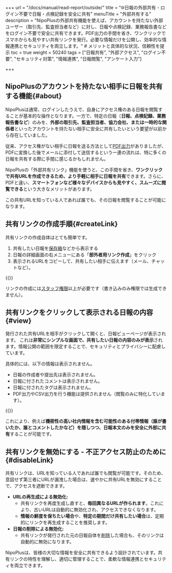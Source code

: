+++
url = "/docs/manual/read-report/outside/"
title = "🌐日報の外部共有 - ログイン不要で日報・点検記録を安全に共有" 
menuTitle = "外部共有する"
description = "NipoPlusの外部共有機能を使えば、アカウントを持たない外部ユーザー（取引先、監査担当者など）に対し、日報や点検記録、業務報告書などをログイン不要で安全に共有できます。PDF出力の手間を省き、ワンクリックでスマホからも見やすい共有リンクを発行。必要な情報だけを公開し、効率的な情報連携とセキュリティを両立します。" # メリットと具体的な状況、信頼性を提示
toc = true
weight = 50240
tags = ["日報共有", "外部アクセス", "ログイン不要", "セキュリティ対策",  "情報連携", "日報閲覧", "アンケート入力"]

+++

## NipoPlusのアカウントを持たない相手に日報を共有する機能{#about}

NipoPlusは通常、ログインしたうえで、自身にアクセス権のある日報を閲覧することが基本的な操作となります。一方で、特定の日報（**日報、点検記録、業務報告書など**）のみを、**外部の取引先、監査担当者、協力会社、または一時的な関係者**といったアカウントを持たない相手に安全に共有したいという要望が以前から存在していました。

従来、アクセス権がない相手に日報を送る方法として[PDF出力](/docs/manual/read-report/state/#pdf_export)がありましたが、PDFに変換した後でメールに添付して送信するという一連の流れは、特に多くの日報を共有する際に手間に感じるかもしれません。

NipoPlusの「外部共有リンク」機能を使うと、この手間を省き、**ワンクリックで共有URLを作成できるため、より手軽に相手に日報を共有**できます。さらに、PDFと違い、<strong>スマートフォンなど様々なデバイスからも見やすく、スムーズに閲覧できる</strong>という大きなメリットがあります。

この共有URLを知っている人であれば誰でも、その日報を閲覧することが可能になります。

## 共有リンクの作成手順{#createLink}

共有リンクの作成自体はとても簡単です。

1.  共有したい日報を[保存箱](/docs/manual/read-report/list/#listbox)などから表示する
2.  日報の詳細画面の右メニューにある「<strong>部外者用リンク作成</strong>」をクリック
3.  表示されるURLをコピーして、共有したい相手に伝えます（メール、チャットなど）。

{{<icatch filename="img/linkmake" msg="日報や点検記録の共有リンク作成ボタンを押すと、ログイン不要で閲覧できるURLが生成されます。ワンクリックで手軽に共有しましょう" alice="ok">}}

リンクの作成には[スタッフ権限](/docs/setup/staff-global/rank/#staff)以上が必要です（書き込みのみ権限では生成できません）。

## 共有リンクをクリックして表示される日報の内容{#view}

発行された共有URLを相手がクリックして開くと、日報ビューページが表示されます。
これは**非常にシンプルな画面で、共有したい日報の内容のみが表示**されます。情報公開の範囲を限定することで、セキュリティとプライバシーに配慮しています。

具体的には、以下の情報は表示されません。

- 日報の作成者や提出先は表示されません。
- 日報に付されたコメントは表示されません。
- 日報に付されたタグは表示されません。
- PDF出力やCSV出力を行う機能は提供されません（閲覧のみに特化しています）。

{{<icatch filename="img/view" msg="外部共有リンクで表示される日報は、必要最小限の情報のみ。必要な情報だけを見せ、セキュリティとプライバシーに配慮しています" alice="shield">}}

これにより、例えば**機密性の高い社内情報を含む可能性のある付帯情報（誰が書いたか、誰とコメントしたかなど）を隠しつつ、日報本文のみを安全に外部に共有**することが可能です。

## 共有リンクを無効にする - 不正アクセス防止のために{#disableLink}

共有リンクは、URLを知っている人であれば誰でも閲覧が可能です。そのため、意図せず第三者にURLが漏洩した場合は、速やかに共有URLを無効にすることで、アクセスを遮断できます。

- **URLの再生成による無効化:**
  - 共有リンクを再度生成し直すと、**毎回異なるURLが作られます**。これにより、古いURLは自動的に無効化され、アクセスできなくなります。
  - **情報の鮮度を保ちたい場合**や、**特定の期間だけ共有したい場合**は、定期的にリンクを再生成することを推奨します。
- **日報の削除による無効化:**
  - 共有リンクが発行された元の日報自体を[削除](/docs/manual/read-report/removereport/)した場合も、そのリンクは自動的に無効になります。

NipoPlusは、皆様の大切な情報を安全に共有できるよう設計されています。共有リンクの特性を理解し、適切に管理することで、柔軟な情報連携とセキュリティを両立できます。
